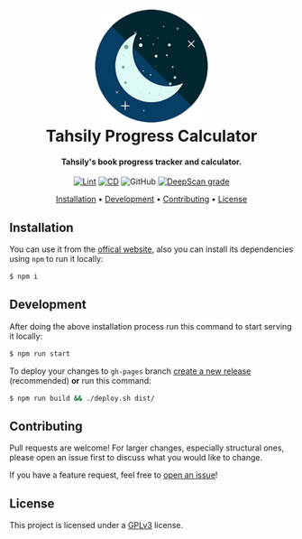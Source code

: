 <h1 align="center" style="position: relative;">
    <img width="200" src="./src/assets/favicon.png"/><br>
    Tahsily Progress Calculator
</h1>

<h4 align="center">
    Tahsily's book progress tracker and calculator.
</h4>

<p align="center">
    <a href="https://github.com/hadialqattan/tahsily-progress-calculator/actions/workflows/lint.yml"><img src="https://github.com/hadialqattan/tahsily-progress-calculator/actions/workflows/lint.yml/badge.svg?branch=main" alt="Lint"></a>
    <a href="https://github.com/hadialqattan/tahsily-progress-calculator/actions/workflows/cd.yml"><img src="https://github.com/hadialqattan/tahsily-progress-calculator/actions/workflows/cd.yml/badge.svg" alt="CD"></a>
    <img alt="GitHub" src="https://img.shields.io/github/license/hadialqattan/tahsily-progress-calculator">
    <a href="https://deepscan.io/dashboard#view=project&tid=13457&pid=16621&bid=360134"><img src="https://deepscan.io/api/teams/13457/projects/16621/branches/360134/badge/grade.svg" alt="DeepScan grade"></a>
</p>

<p align="center">
    <a href="#installation">Installation</a> •
    <a href="#development">Development</a> •
    <a href="#contributing">Contributing</a> •
    <a href="#license">License</a>
</p>

## Installation

You can use it from the [offical website](https://hadialqattan.github.io/tahsily-progress-calculator/), also you can install its dependencies using `npm` to run it locally:

```sh
$ npm i
```

## Development

After doing the above installation process run this command to start serving it locally:

```sh
$ npm run start
```

To deploy your changes to `gh-pages` branch [create a new release](https://docs.github.com/en/github/administering-a-repository/managing-releases-in-a-repository#creating-a-release) (recommended) **or** run this command:

```sh
$ npm run build && ./deploy.sh dist/
```

## Contributing

Pull requests are welcome! For larger changes, especially structural ones, please open an issue first to discuss what you would like to change.

If you have a feature request, feel free to [open an issue](https://github.com/hadialqattan/tahsily-progress-calculator/issues)!

## License

This project is licensed under a [GPLv3](./LICENSE) license.
